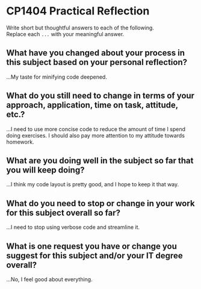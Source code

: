 # CP1404 Practical Reflection

Write short but thoughtful answers to each of the following.  
Replace each `...` with your meaningful answer.

## What have you changed about your process in this subject based on your personal reflection?

...My taste for minifying code deepened.

## What do you still need to change in terms of your approach, application, time on task, attitude, etc.?

...I need to use more concise code to reduce the amount of time I spend doing exercises. I should also pay more attention to my attitude towards homework.

## What are you doing well in the subject so far that you will keep doing?

...I think my code layout is pretty good, and I hope to keep it that way.

## What do you need to stop or change in your work for this subject overall so far?

...I need to stop using verbose code and streamline it.

## What is one request you have or change you suggest for this subject and/or your IT degree overall?

...No, I feel good about everything.

